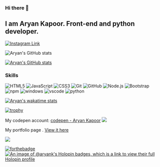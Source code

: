 
<!-- ![aryan kapoor](https://github.com/Aryankpoor/Aryankpoor/blob/master/image/1.JPG?raw=true)
-->
### Hi there 👋
## I am Aryan Kapoor. Front-end and python developer. 
[![Instagram Link](https://img.shields.io/badge/instagram.com/Aryankkap%20-%23E4405F.svg?&style=flat&logo=Instagram&logoColor=white)](https://www.instagram.com/Aryankkap/)

![Aryan's GitHub stats](https://github-readme-stats.vercel.app/api?username=Aryankpoor&show=reviews,discussions_started,discussions_answered,prs_merged,prs_merged_percentage&theme=transparent&hide_border=true&custom_title='My_Github_Stats'&rank_icon=percentile&include_all_commits=true)

[![Aryan's GitHub stats](https://github-readme-stats.vercel.app/api?username=Aryankpoor&theme=yeblu)](https://github.com/anuraghazra/github-readme-stats)

### Skills
  
  ![HTML5](https://img.shields.io/badge/-HTML5-E34F26?style=flat-square&logo=html5&logoColor=white)
  ![JavaScript](https://img.shields.io/badge/-JavaScript-yellow?style=flat-square&logo=javascript&logoColor=white)
  ![CSS3](https://img.shields.io/badge/-CSS3-1572B6?style=flat-square&logo=css3)
  ![Git](https://img.shields.io/badge/-Git-black?style=flat-square&logo=git&logoColor=white)
  ![GitHub](https://img.shields.io/badge/-GitHub-181717?style=flat-square&logo=github&logoColor=white)
  ![Node.js](https://img.shields.io/badge/-Nodejs-43853d?style=flat-square&logo=Node.js&logoColor=white)
  ![Bootstrap](https://img.shields.io/badge/-Bootstrap-563D7C?style=flat-square&logo=bootstrap)
  ![npm](https://img.shields.io/badge/-NPM-CB3837?style=flat-square&logo=npm&logoColor=white)
  ![windows](https://img.shields.io/badge/-blue?style=flat-square&logo=windows)
  ![vscode](https://img.shields.io/badge/-grey?style=flat-square&logo=visual-studio-code)
  ![python](https://img.shields.io/badge/-yellow?style=flat-square&logo=python)
  
  
  

[![Aryan's wakatime stats](https://github-readme-stats.vercel.app/api/wakatime?username=Aryankapoor&bg_color=00000000&theme=cobalt)](https://Aryankpoor.netlify.app)



  [![trophy](https://github-profile-trophy.vercel.app/?username=Aryankpoor&theme=onedark)](https://Aryankpoor.netlify.app)

  
   <!-- ! #### Responsive web design certification from freecodecamp.org
  [Freecodecamp responsive web design certification](https://raw.githubusercontent.com/Aryankpoor/Aryankpoor/master/image/Capture.JPG) -->
  
 <!--  ! #### Scientific Computing with Python from freecodecamp.org
 [freecodecamp python certification](https://github.com/Aryankpoor/Aryankpoor/blob/master/Capture.JPG?raw=true) -->
  
 <!-- ! #### Javascript Algorithms and Data Structures from freecodecamp.org
 [feecodecamp javascript certification](https://i.ibb.co/mq2WQHX/Capture.jpg) -->
  
 My codepen account:  [codepen - Aryan Kapoor](https://codepen.io/codewitharyann) 
 <img src="https://img.icons8.com/color/48/000000/codepen.png">

 My portfolio page .  [View it here](https://aryankpoor.netlify.app/)

 
 


<!-- https://user-images.githubusercontent.com/64773763/137669135-1f4bbc35-1fda-46b5-842c-d319928edf0c.mp4 -->



<a href="https://github.com/DenverCoder1/github-readme-streak-stats">
    <img src="https://github-readme-streak-stats.herokuapp.com/?user=Aryankpoor&theme=dark"/>
</a>



[![forthebadge](https://forthebadge.com/images/badges/made-with-markdown.svg)](https://forthebadge.com)
[![An image of @aryank's Holopin badges, which is a link to view their full Holopin profile](https://holopin.me/aryank)](https://holopin.io/@aryank)
